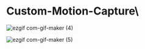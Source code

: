 # Custom-Motion-Capture\

![ezgif com-gif-maker (4)](https://user-images.githubusercontent.com/21182768/157411346-16d4fb16-f659-4abd-ba81-64916bb2bffd.gif)



![ezgif com-gif-maker (5)](https://user-images.githubusercontent.com/21182768/157413374-0a718f3c-9549-4cba-9a7f-0f41efe5849c.gif)
